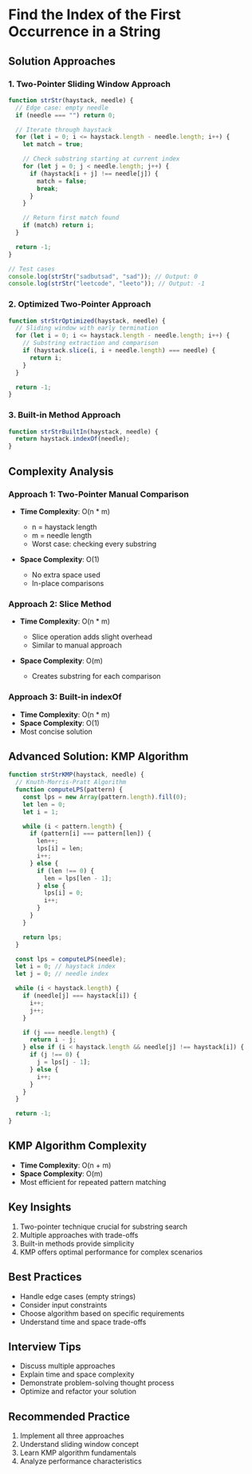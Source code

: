 # Find the Index of the First Occurrence in a String

## Solution Approaches

### 1. Two-Pointer Sliding Window Approach

```javascript
function strStr(haystack, needle) {
  // Edge case: empty needle
  if (needle === "") return 0;

  // Iterate through haystack
  for (let i = 0; i <= haystack.length - needle.length; i++) {
    let match = true;

    // Check substring starting at current index
    for (let j = 0; j < needle.length; j++) {
      if (haystack[i + j] !== needle[j]) {
        match = false;
        break;
      }
    }

    // Return first match found
    if (match) return i;
  }

  return -1;
}

// Test cases
console.log(strStr("sadbutsad", "sad")); // Output: 0
console.log(strStr("leetcode", "leeto")); // Output: -1
```

### 2. Optimized Two-Pointer Approach

```javascript
function strStrOptimized(haystack, needle) {
  // Sliding window with early termination
  for (let i = 0; i <= haystack.length - needle.length; i++) {
    // Substring extraction and comparison
    if (haystack.slice(i, i + needle.length) === needle) {
      return i;
    }
  }

  return -1;
}
```

### 3. Built-in Method Approach

```javascript
function strStrBuiltIn(haystack, needle) {
  return haystack.indexOf(needle);
}
```

## Complexity Analysis

### Approach 1: Two-Pointer Manual Comparison

- **Time Complexity**: O(n \* m)

  - n = haystack length
  - m = needle length
  - Worst case: checking every substring

- **Space Complexity**: O(1)
  - No extra space used
  - In-place comparisons

### Approach 2: Slice Method

- **Time Complexity**: O(n \* m)

  - Slice operation adds slight overhead
  - Similar to manual approach

- **Space Complexity**: O(m)
  - Creates substring for each comparison

### Approach 3: Built-in indexOf

- **Time Complexity**: O(n \* m)
- **Space Complexity**: O(1)
- Most concise solution

## Advanced Solution: KMP Algorithm

```javascript
function strStrKMP(haystack, needle) {
  // Knuth-Morris-Pratt Algorithm
  function computeLPS(pattern) {
    const lps = new Array(pattern.length).fill(0);
    let len = 0;
    let i = 1;

    while (i < pattern.length) {
      if (pattern[i] === pattern[len]) {
        len++;
        lps[i] = len;
        i++;
      } else {
        if (len !== 0) {
          len = lps[len - 1];
        } else {
          lps[i] = 0;
          i++;
        }
      }
    }

    return lps;
  }

  const lps = computeLPS(needle);
  let i = 0; // haystack index
  let j = 0; // needle index

  while (i < haystack.length) {
    if (needle[j] === haystack[i]) {
      i++;
      j++;
    }

    if (j === needle.length) {
      return i - j;
    } else if (i < haystack.length && needle[j] !== haystack[i]) {
      if (j !== 0) {
        j = lps[j - 1];
      } else {
        i++;
      }
    }
  }

  return -1;
}
```

## KMP Algorithm Complexity

- **Time Complexity**: O(n + m)
- **Space Complexity**: O(m)
- Most efficient for repeated pattern matching

## Key Insights

1. Two-pointer technique crucial for substring search
2. Multiple approaches with trade-offs
3. Built-in methods provide simplicity
4. KMP offers optimal performance for complex scenarios

## Best Practices

- Handle edge cases (empty strings)
- Consider input constraints
- Choose algorithm based on specific requirements
- Understand time and space trade-offs

## Interview Tips

- Discuss multiple approaches
- Explain time and space complexity
- Demonstrate problem-solving thought process
- Optimize and refactor your solution

## Recommended Practice

1. Implement all three approaches
2. Understand sliding window concept
3. Learn KMP algorithm fundamentals
4. Analyze performance characteristics
